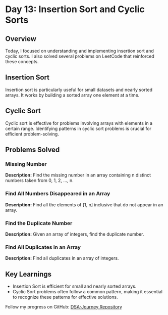 # Day 13: Insertion Sort and Cyclic Sorts

## Overview
Today, I focused on understanding and implementing insertion sort and cyclic sorts. I also solved several problems on LeetCode that reinforced these concepts.

## Insertion Sort
Insertion sort is particularly useful for small datasets and nearly sorted arrays. It works by building a sorted array one element at a time.

## Cyclic Sort
Cyclic sort is effective for problems involving arrays with elements in a certain range. Identifying patterns in cyclic sort problems is crucial for efficient problem-solving.

## Problems Solved

### Missing Number
**Description:** Find the missing number in an array containing n distinct numbers taken from 0, 1, 2, ..., n.  

### Find All Numbers Disappeared in an Array
**Description:** Find all the elements of [1, n] inclusive that do not appear in an array.  

### Find the Duplicate Number
**Description:** Given an array of integers, find the duplicate number.  


### Find All Duplicates in an Array
**Description:** Find all duplicates in an array of integers.  

## Key Learnings
- Insertion Sort is efficient for small and nearly sorted arrays.
- Cyclic Sort problems often follow a common pattern, making it essential to recognize these patterns for effective solutions.

Follow my progress on GitHub: [DSA-Journey Repository](https://github.com/code-withGV/MyDSA-Learning-Journey)
